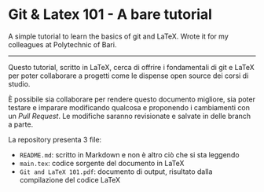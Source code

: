 # Git & Latex 101 - A bare tutorial
A simple tutorial to learn the basics of git and LaTeX. Wrote it for my colleagues at Polytechnic of Bari.

---

Questo tutorial, scritto in LaTeX, cerca di offrire i fondamentali di git e LaTeX per poter collaborare a progetti come le dispense open source dei corsi di studio.

È possibile sia collaborare per rendere questo documento migliore, sia poter testare e imparare modificando qualcosa e proponendo i cambiamenti con un _Pull Request_. Le modifiche saranno revisionate e salvate in delle branch a parte.

La repository presenta 3 file:
* `README.md`: scritto in Markdown e non è altro ciò che si sta leggendo
* `main.tex`: codice sorgente del documento in LaTeX
* `Git and LaTeX 101.pdf`: documento di output, risultato dalla compilazione del codice LaTeX
